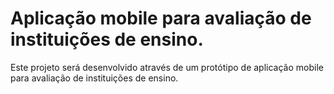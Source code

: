 # Aplicação mobile para avaliação de instituições de ensino.
 Este projeto será desenvolvido através de um protótipo de aplicação mobile para avaliação de instituições de ensino.

